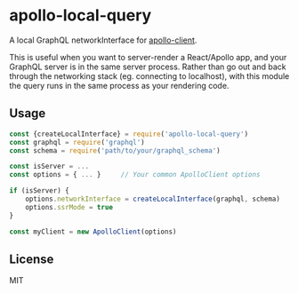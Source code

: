 # apollo-local-query

A local GraphQL networkInterface for [apollo-client](https://github.com/apollostack/apollo-client).

This is useful when you want to server-render a React/Apollo app, and your GraphQL
server is in the same server process. Rather than go out and back through the networking stack
(eg. connecting to localhost), with this module the query runs in the same
process as your rendering code.


## Usage

```js
const {createLocalInterface} = require('apollo-local-query')
const graphql = require('graphql')
const schema = require('path/to/your/graphql_schema')

const isServer = ...
const options = { ... }     // Your common ApolloClient options

if (isServer) {
    options.networkInterface = createLocalInterface(graphql, schema)
    options.ssrMode = true
}

const myClient = new ApolloClient(options)
```

## License

MIT
